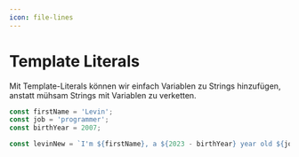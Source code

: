 ```yaml
---
icon: file-lines
---
```


# Template Literals

Mit Template-Literals können wir einfach Variablen zu Strings hinzufügen, anstatt mühsam Strings mit Variablen zu verketten.

```javascript
const firstName = 'Levin';
const job = 'programmer';
const birthYear = 2007;

const levinNew = `I'm ${firstName}, a ${2023 - birthYear} year old ${job}!`;
```
